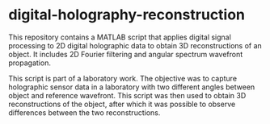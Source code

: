 # digital-holography-reconstruction
This repository contains a MATLAB script that applies digital signal processing to 2D digital holographic data to obtain 3D reconstructions of an object. It includes 2D Fourier filtering and angular spectrum wavefront propagation.

This script is part of a laboratory work. The objective was to capture holographic sensor data in a laboratory with two different angles between object and reference wavefront. This script was then used to obtain 3D reconstructions of the object, after which it was possible to observe differences between the two reconstructions.
